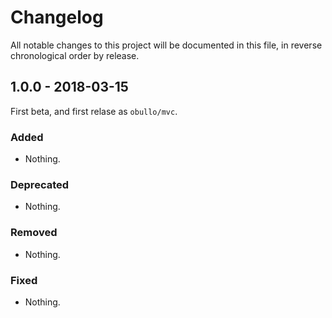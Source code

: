 
# Changelog

All notable changes to this project will be documented in this file, in reverse chronological order by release.

## 1.0.0 - 2018-03-15

First beta, and first relase as `obullo/mvc`.

### Added

- Nothing.

### Deprecated

- Nothing.

### Removed

- Nothing.

### Fixed

- Nothing.